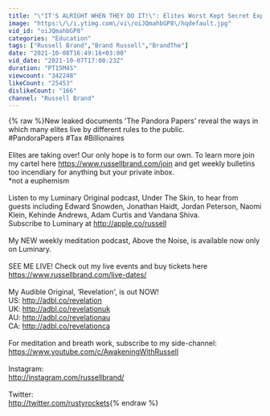 ```yaml
---
title: "\"IT'S ALRIGHT WHEN THEY DO IT!\": Elites Worst Kept Secret Exposed"
image: "https:\/\/i.ytimg.com\/vi\/oiJQmahbGP8\/hqdefault.jpg"
vid_id: "oiJQmahbGP8"
categories: "Education"
tags: ["Russell Brand","Brand Russell","BrandThe"]
date: "2021-10-08T16:49:16+03:00"
vid_date: "2021-10-07T17:00:23Z"
duration: "PT15M4S"
viewcount: "342248"
likeCount: "25453"
dislikeCount: "166"
channel: "Russell Brand"
---
```

{% raw %}New leaked documents 'The Pandora Papers' reveal the ways in which many elites live by different rules to the public.<br />#PandoraPapers #Tax #Billionaires <br /><br />Elites are taking over! Our only hope is to form our own. To learn more join my cartel here <a rel="nofollow" target="blank" href="https://www.russellbrand.com/join">https://www.russellbrand.com/join</a> and get weekly bulletins too incendiary for anything but your private inbox.<br />*not a euphemism<br /><br />Listen to my Luminary Original podcast, Under The Skin, to hear from guests including Edward Snowden, Jonathan Haidt, Jordan Peterson, Naomi Klein, Kehinde Andrews, Adam Curtis and Vandana Shiva.<br />Subscribe to Luminary at <a rel="nofollow" target="blank" href="http://apple.co/russell">http://apple.co/russell</a> <br /><br />My NEW weekly meditation podcast, Above the Noise, is available now only on Luminary.<br /><br />SEE ME LIVE! Check out my live events and buy tickets here <a rel="nofollow" target="blank" href="https://www.russellbrand.com/live-dates/">https://www.russellbrand.com/live-dates/</a> <br /><br />My Audible Original, ‘Revelation', is out NOW!<br />US: <a rel="nofollow" target="blank" href="http://adbl.co/revelation">http://adbl.co/revelation</a><br />UK: <a rel="nofollow" target="blank" href="http://adbl.co/revelationuk">http://adbl.co/revelationuk</a><br />AU: <a rel="nofollow" target="blank" href="http://adbl.co/revelationau">http://adbl.co/revelationau</a><br />CA: <a rel="nofollow" target="blank" href="http://adbl.co/revelationca">http://adbl.co/revelationca</a><br /><br />For meditation and breath work, subscribe to my side-channel: <br /><a rel="nofollow" target="blank" href="https://www.youtube.com/c/AwakeningWithRussell">https://www.youtube.com/c/AwakeningWithRussell</a><br /><br />Instagram: <br /><a rel="nofollow" target="blank" href="http://instagram.com/russellbrand/">http://instagram.com/russellbrand/</a><br /><br />Twitter: <br /><a rel="nofollow" target="blank" href="http://twitter.com/rustyrockets">http://twitter.com/rustyrockets</a>{% endraw %}
